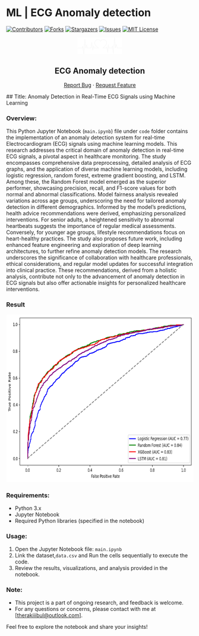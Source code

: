 # ML | ECG Anomaly detection
[![Contributors](https://img.shields.io/github/contributors/rakiiibul/MLECG.svg?style=for-the-badge)](https://github.com/rakiiibul/MLECG/graphs/contributors) [![Forks](https://img.shields.io/github/forks/rakiiibul/MLECG.svg?style=for-the-badge)](https://github.com/rakiiibul/MLECG/network/members) [![Stargazers](https://img.shields.io/github/stars/rakiiibul/MLECG.svg?style=for-the-badge)](https://github.com/rakiiibul/MLECG/stargazers) [![Issues](https://img.shields.io/github/issues/rakiiibul/MLECG.svg?style=for-the-badge)](https://github.com/rakiiibul/MLECG/issues) [![MIT License](https://img.shields.io/github/license/rakiiibul/MLECG.svg?style=for-the-badge)](https://github.com/rakiiibul/MLECG/blob/master/LICENSE)
<div id="top"></div>
<div align="center">
<a href="https://github.com/rakiiibul/MLECG">
<img src="img/logo.png" alt="Logo" width="120" hight="30"></a>

<h2 align="center">
ECG Anomaly detection
</h2>

<p align="center">

<a href="https://github.com/rakiiibul/MLECG/issues">Report
Bug</a> ·
<a href="https://github.com/rakiiibul/MLECG/issues">Request
Feature</a>

</p>
</div>
## Title: Anomaly Detection in Real-Time ECG Signals using Machine Learning

### Overview:

This Python Jupyter Notebook (`main.ipynb`) file under `code` folder  contains the implementation of an anomaly detection system for real-time Electrocardiogram (ECG) signals using machine learning models. This research addresses the critical domain of anomaly detection in real-time ECG signals, a pivotal aspect in healthcare monitoring. The study encompasses comprehensive data preprocessing, detailed analysis of ECG graphs, and the application of diverse machine learning models, including logistic regression, random forest, extreme gradient boosting, and LSTM. Among these, the Random Forest model emerged as the superior performer, showcasing precision, recall, and F1-score values for both normal and abnormal classifications. Model fairness analysis revealed variations across age groups, underscoring the need for tailored anomaly detection in different demographics. Informed by the model’s predictions, health advice recommendations were derived, emphasizing personalized interventions. For senior adults, a heightened sensitivity to abnormal heartbeats suggests the importance of regular medical assessments. Conversely, for younger age groups, lifestyle recommendations focus on heart-healthy practices. The study also proposes future work, including enhanced feature engineering and exploration of deep learning architectures, to further refine anomaly detection models. The research underscores the significance of collaboration with healthcare professionals, ethical considerations, and regular model updates for successful integration into clinical practice. These recommendations, derived from a holistic analysis, contribute not only to the advancement of anomaly detection in ECG signals but also offer actionable insights for personalized healthcare interventions.


### Result
<img src="img/roc.png" alt="Logo" width="600" height="450"></a>


### Requirements:

- Python 3.x
- Jupyter Notebook
- Required Python libraries (specified in the notebook)

### Usage:

1. Open the Jupyter Notebook file: `main.ipynb`
2. Link the dataset,`data.csv` and Run the cells sequentially to execute the code.
3. Review the results, visualizations, and analysis provided in the notebook.

### Note:

- This project is a part of ongoing research, and feedback is welcome.
- For any questions or concerns, please contact with me at [therakiiibul@outlook.com].

Feel free to explore the notebook and share your insights!
